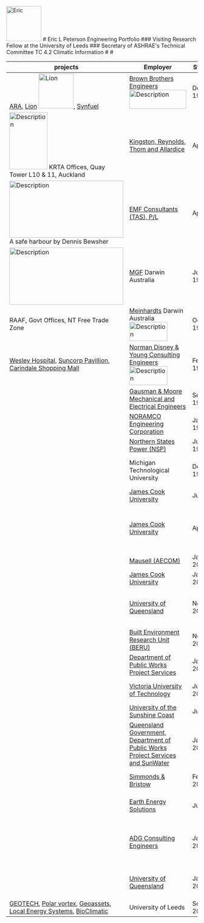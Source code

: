 <img width="92" alt="Eric" src="https://github.com/user-attachments/assets/5f89e734-5a71-46c1-a900-6892376699b2">
# Eric L Peterson Engineering Portfolio
### Visiting Research Fellow at the University of Leeds
### Secretary of ASHRAE's Technical Committee TC 4.2 Climatic Information
#
#

| projects | Employer | Start Date	| End Date | Position |
| -------- | -------- | ---------- | -------- | -------- |
| [ARA](BBE_ARA.md), [Lion](BBE_Lion.md) <img width="92" alt="Lion" src="https://cdn.myportfolio.com/d650ddcdd7e54bed00b059a36386e94a/45e10b0bbaa93520deb3d782_rw_1920.jpg?h=003e4f399fa60db043ccabdf106fdc47">, [Synfuel](BBE_Synfuel.md)| [Brown Brothers Engineers](BBE_.md) <img src="https://product.yellow.co.nz/content/5898884caea1435c14f330e748b33b268d9319919fc5c8f068e651106cef84c6/QVNTRVQjUWliTUNtMTdNT3ZJaTlNcW5jQWFX/Brown%20Brothers%20Engineers%20NZ%20Logo.png" alt=Description width="150" height="50"> | December 1982 | April 1984	| Sales Engineer | 
|	<img src="https://upload.wikimedia.org/wikipedia/commons/thumb/0/05/AMP_Tower_Auckland.jpg/220px-AMP_Tower_Auckland.jpg" alt=Description width="100" height="150"> KRTA Offices, Quay Tower L10 & 11, Auckland | [Kingston, Reynolds, Thom and Allardice](KRTA.md)	| April 1984	| February 1986	| Thermal Environmental Engineering | 
| <img src="https://content.api.news/v3/images/bin/037a80564d0e6acf7f608df5ad7184d8?width=1024" alt=Description width="300" height="150"> A safe harbour by Dennis Bewsher | [EMF Consultants (TAS), P/L](EMF.md)	| April 1986	| May 1986 | Mechanical Engineer | 
|	<img src="https://upload.wikimedia.org/wikipedia/commons/7/7e/Aerial_view_of_Darwin_NT.jpg" alt=Description width="300" height="150"> | [MGF](MGF.md)	Darwin Australia | June 1986	| October 1986 | Mechanical Engineer | 
|	RAAF, Govt Offices, NT Free Trade Zone| [Meinhardts](Meinhardts.md)	Darwin Australia <img src="https://egans.com.au/wp-content/uploads/2016/06/meinhardt-logo-colour.jpg" alt=Description width="100" height="50"> | October 1986	| December 1986	| Mechanical Engineer  | 
|	[Wesley Hospital](Wesley.md), [Suncorp Pavillion](Suncorp.md), [Carindale Shopping Mall](Carindale.md)| [Norman Disney & Young Consulting Engineers](NDY.md)	<img src="https://cdn.prod.website-files.com/605038b679d21525d348dda5/605038b679d215352148e444_Norman%20Disney%20%26%20Young.jpg" alt=Description width="100" height="50"> | February 1987	| May 1989	| Project Engineer	| 
|	| [Gausman & Moore Mechanical and Electrical Engineers](GM.md)	| September 1989	| November 1991	| Lead Mechanical Engineer	| 
|	| [NORAMCO Engineering Corporation](Noramco.md)	| January 1992	| March 1993	| Mechanical Engineer	| 
|	| [Northern States Power (NSP)](NSP.md)	| June 1993	| August 1993	| Energy Auditor | 
|	| Michigan Technological University	| December 1993	| May 1994	| Environmental Engineering Laboratory Assistant | 
|	| [James Cook University](JCU1.md)	| July 1998	| November 1998	| Sessional Lecturer 	| 
|	| [James Cook University](JCU2.md)	| April 1999	| January 2002	| Kevin Stark Research Fellow in Civil and Environmental Engineering	| 
|	| [Mausell (AECOM)](Maunsell.md)	| January 2002	| July 2002	| Water Engineer	| 
|	| [James Cook University](JCU3.md)	| January 2002	| November 2002	| Sessional Lecturer	| 
|	| [University of Queensland](UQ1.md)	| November 2002	| November 2004	| Sessional Lecturer / Adjunct Research Fellow	| 
|	| [Built Environment Research Unit (BERU)](BERU.md)	| November 2002	| November 2005	| Research Officer	| 
|	| [Department of Public Works Project Services](DPW1.md)	| January 2006	| June 2006	| Senior Mechanical Engineer 	| 
|	| [Victoria University of Technology](VU.md)	| June 2006	| June 2010	| Lecturer of Architectural Engineering	| 
|	| [University of the Sunshine Coast](USC.md)	| July 2010	| February 2011	| Senior Lecturer | 
|	| [Queensland Government, Department of Public Works Project Services and SunWater](DPW2.md)| January 2011	| November 2012	| Senior Mechanical Engineer	| 
|	| [Simmonds & Bristow](SB.md)	| February 2015	| June 2015	| Senior Mechanical Engineer  | 
|	| [Earth Energy Solutions](EES.md)	| July 2015	| December 2015	| Senior Mechanical Engineer	| 
|	| [ADG Consulting Engineers](ADG.md)	| January 2016	| July 2016	| Senior ESD and Mechanical Building Services Engineer	| 
|	| [University of Queensland](UQ2.md)	| January 2013	| August 2016	| Research Engineer/ Sessional Lecturer 	| 
|	[GEOTECH](GEOTECH.md), [Polar vortex](PV.md), [Geoassets](Geoassets.md), [Local Energy Systems](LES.md), [BioClimatic](BC.md)| University of Leeds	| September 2016	| September 2024	| Visiting Researcher	| 
